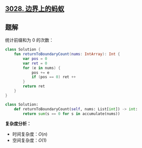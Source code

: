 ## [3028. 边界上的蚂蚁](https://leetcode.cn/problems/ant-on-the-boundary/description/)

## 题解

统计前缀和为 0 的次数：

``` Kotlin []
class Solution {
    fun returnToBoundaryCount(nums: IntArray): Int {
        var pos = 0
        var ret = 0
        for (e in nums) {
            pos += e
            if (pos == 0) ret ++
        }
        return ret
    }
}
```
``` Python []
class Solution:
    def returnToBoundaryCount(self, nums: List[int]) -> int:
        return sum(s == 0 for s in accumulate(nums))
```

**复杂度分析：**

- 时间复杂度：$O(n)$
- 空间复杂度：$O(1)$
